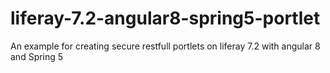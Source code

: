 # liferay-7.2-angular8-spring5-portlet
An example for creating secure restfull portlets on liferay 7.2 with angular 8 and Spring 5
